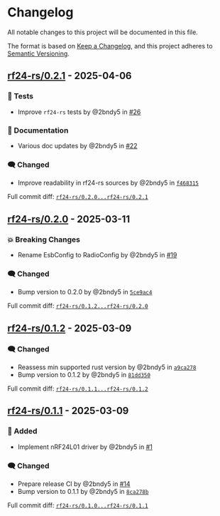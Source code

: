 # Changelog

All notable changes to this project will be documented in this file.

The format is based on [Keep a Changelog](https://keepachangelog.com/en/1.0.0/),
and this project adheres to [Semantic Versioning](https://semver.org/spec/v2.0.0.html).
<!-- markdownlint-disable MD024 -->

## [rf24-rs/0.2.1] - 2025-04-06

### <!-- 7 -->🚦 Tests

- Improve `rf24-rs` tests by @2bndy5 in [#26](https://github.com/nRF24/rf24-rs/pull/26)

### <!-- 8 --> 📝 Documentation

- Various doc updates by @2bndy5 in [#22](https://github.com/nRF24/rf24-rs/pull/22)

### <!-- 9 --> 🗨️ Changed

- Improve readability in rf24-rs sources by @2bndy5 in [`f468315`](https://github.com/nRF24/rf24-rs/commit/f4683153d72bd67b0a7707a3a922a0d03b852164)

[rf24-rs/0.2.1]: https://github.com/nRF24/rf24-rs/compare/rf24-rs/0.2.0...rf24-rs/0.2.1

Full commit diff: [`rf24-rs/0.2.0...rf24-rs/0.2.1`][rf24-rs/0.2.1]

## [rf24-rs/0.2.0] - 2025-03-11

### <!-- 10 --> 💥 Breaking Changes

- Rename EsbConfig to RadioConfig by @2bndy5 in [#19](https://github.com/nRF24/rf24-rs/pull/19)

### <!-- 9 --> 🗨️ Changed

- Bump version to 0.2.0 by @2bndy5 in [`5ce9ac4`](https://github.com/nRF24/rf24-rs/commit/5ce9ac456ec1e1bb00613e433ec8636919c58495)

[rf24-rs/0.2.0]: https://github.com/nRF24/rf24-rs/compare/rf24-rs/0.1.2...rf24-rs/0.2.0

Full commit diff: [`rf24-rs/0.1.2...rf24-rs/0.2.0`][rf24-rs/0.2.0]

## [rf24-rs/0.1.2] - 2025-03-09

### <!-- 9 --> 🗨️ Changed

- Reassess min supported rust version by @2bndy5 in [`a9ca278`](https://github.com/nRF24/rf24-rs/commit/a9ca278b3ed38a682bba54bbf32de2b874ae9097)
- Bump version to 0.1.2 by @2bndy5 in [`81dd350`](https://github.com/nRF24/rf24-rs/commit/81dd350634880a4a76f3817e0e85d8099490fb37)

[rf24-rs/0.1.2]: https://github.com/nRF24/rf24-rs/compare/rf24-rs/0.1.1...rf24-rs/0.1.2

Full commit diff: [`rf24-rs/0.1.1...rf24-rs/0.1.2`][rf24-rs/0.1.2]

## [rf24-rs/0.1.1] - 2025-03-09

### <!-- 1 --> 🚀 Added

- Implement nRF24L01 driver by @2bndy5 in [#1](https://github.com/nRF24/rf24-rs/pull/1)

### <!-- 9 --> 🗨️ Changed

- Prepare release CI by @2bndy5 in [#14](https://github.com/nRF24/rf24-rs/pull/14)
- Bump version to 0.1.1 by @2bndy5 in [`8ca278b`](https://github.com/nRF24/rf24-rs/commit/8ca278bbbff72514c8c84001bbd3480d4ba7d1d9)

[rf24-rs/0.1.1]: https://github.com/nRF24/rf24-rs/compare/rf24-rs/0.1.0...rf24-rs/0.1.1

Full commit diff: [`rf24-rs/0.1.0...rf24-rs/0.1.1`][rf24-rs/0.1.1]

<!-- generated by git-cliff -->
